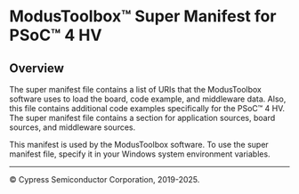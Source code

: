 # ModusToolbox™ Super Manifest for PSoC&trade; 4 HV 

## Overview
The super manifest file contains a list of URIs that the ModusToolbox software uses to load the board, code example, and middleware data. Also, this file contains additional code examples specifically for the PSoC&trade; 4 HV.
The super manifest file contains a section for application sources, board sources, and middleware sources.

This manifest is used by the ModusToolbox software. To use the super manifest file, specify it in your Windows system environment variables.

---
© Cypress Semiconductor Corporation, 2019-2025.